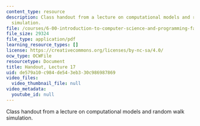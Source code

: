 ```yaml
---
content_type: resource
description: Class handout from a lecture on computational models and random walk
  simulation.
file: /courses/6-00-introduction-to-computer-science-and-programming-fall-2008/de579a10c984de543eb330c986987869_lec17.pdf
file_size: 29324
file_type: application/pdf
learning_resource_types: []
license: https://creativecommons.org/licenses/by-nc-sa/4.0/
ocw_type: OCWFile
resourcetype: Document
title: Handout, Lecture 17
uid: de579a10-c984-de54-3eb3-30c986987869
video_files:
  video_thumbnail_file: null
video_metadata:
  youtube_id: null
---
```

Class handout from a lecture on computational models and random walk simulation.